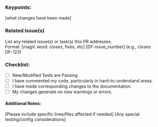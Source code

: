 ### Keypoints:
[what changes have been made]

### Related Issue(s)
List any related issue(s) or task(s) this PR addresses.<br>
Format: [magic word: closes, fixes, etc] [DF-issue_number] (e.g., closes DF-123)

### Checklist:
-[ ] New/Modified Tests are Passing
-[ ] I have commented my code, particularly in hard-to-understand areas.
-[ ] I have made corresponding changes to the documentation.
-[ ] My changes generate no new warnings or errors.

#### Additional Notes:
[Please include specific lines/files affected if needed]
[Any special testing/config considerations]
